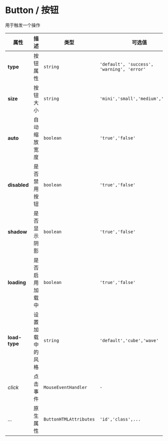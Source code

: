 # Button / 按钮

用于触发一个操作

<fe-code-show title="默认的" name="ex-button-default" desc="默认Button包含一个动画效果。" />

<fe-code-show title="加载中" name="ex-button-loading" desc="Button按钮支持加载状态。" />

<fe-code-show title="禁用" name="ex-button-disabled"  desc="禁止Button的一切操作" />

<fe-code-show title="阴影" name="ex-button-shadow" desc="使用阴影凸显层级" />

<fe-code-show title="类型" name="ex-button-type" desc="不同状态下的按钮" />

<fe-code-show title="尺寸" name="ex-button-size" desc="不同大小下的按钮" />

<fe-attributes>

<fe-attributes-title title="Button Props" />

| 属性          | 描述             | 类型                   | 可选值                                     | 默认      |
| ------------- | ---------------- | ---------------------- | ------------------------------------------ | --------- |
| **type**      | 按钮属性         | `string`               | `'default', 'success', 'warning', 'error'` | `default` |
| **size**      | 按钮大小         | `string`               | `'mini','small','medium','large'`          | `medium`  |
| **auto**      | 自动缩放宽度     | `boolean`              | `'true','false'`                           | `false`   |
| **disabled**  | 是否禁用按钮     | `boolean`              | `'true','false'`                           | `false`   |
| **shadow**    | 是否显示阴影     | `boolean`              | `'true','false'`                           | `false`   |
| **loading**   | 是否启用加载中   | `boolean`              | `'true','false'`                           | `false`   |
| **load-type** | 设置加载中的风格 | `string`               | `'default','cube','wave'`                  | `default` |
| _click_       | 点击事件         | `MouseEventHandler`    | `-`                                        | `-`       |
| ...           | 原生属性         | `ButtonHTMLAttributes` | `'id','class',...`                         | `-`       |

</fe-attributes>
